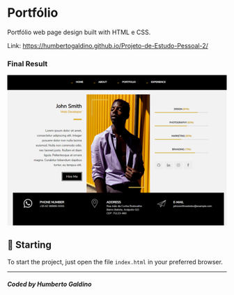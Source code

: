 # Portfólio

Portfólio web page design built with HTML e CSS.

Link: https://humbertogaldino.github.io/Projeto-de-Estudo-Pessoal-2/

### Final Result
<img src="Images/Final.png" alt="Web Version"/>

## 🚀 Starting

To start the project, just open the file `index.html` in your preferred browser.

---
##### Coded by Humberto Galdino
